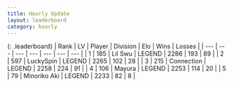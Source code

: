 ```yaml
---
title: Hourly Update
layout: leaderboard
category: hourly
---
```


{: .leaderboard}
| Rank | LV | Player | Division | Elo | Wins | Losses |
| --- | --- | --- | --- | --- | --- | --- |
| <span data-change="0">1</span> | 185 | <span title="ID: 468342">Lil Swu</span> | LEGEND | <span data-change="0">2286</span> | <span data-change="0">193</span> | <span data-change="0">89</span> |
| <span data-change="0">2</span> | 597 | <span title="ID: 498412">LuckySpin</span> | LEGEND | <span data-change="-10">2265</span> | <span data-change="1">102</span> | <span data-change="1">28</span> |
| <span data-change="0">3</span> | 215 | <span title="ID: 539711">Connection</span> | LEGEND | <span data-change="0">2258</span> | <span data-change="0">224</span> | <span data-change="0">91</span> |
| <span data-change="0">4</span> | 106 | <span title="ID: 381526">Mayura</span> | LEGEND | <span data-change="0">2253</span> | <span data-change="0">114</span> | <span data-change="0">20</span> |
| <span data-change="0">5</span> | 79 | <span title="ID: 456466">Minoriko Aki</span> | LEGEND | <span data-change="0">2233</span> | <span data-change="0">82</span> | <span data-change="0">8</span> |